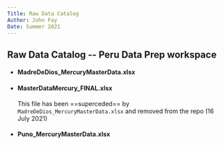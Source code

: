 ```yaml
---
Title: Raw Data Catalog
Author: John Fay
Date: Summer 2021
---
```


## Raw Data Catalog -- Peru Data Prep workspace

- #### MadreDeDios_MercuryMasterData.xlsx

- #### MasterDataMercury_FINAL.xlsx

  This file has been ==superceded== by `MadreDeDios_MercuryMasterData.xlsx` and removed from the repo (16 July 2021) 

- #### Puno_MercuryMasterData.xlsx


